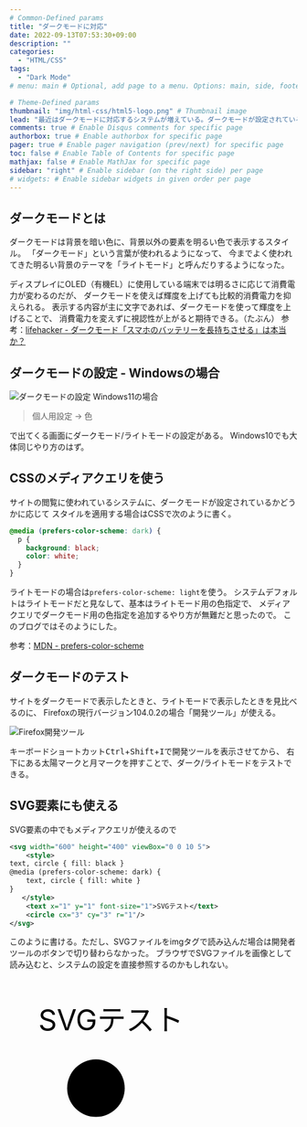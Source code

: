 ```yaml
---
# Common-Defined params
title: "ダークモードに対応"
date: 2022-09-13T07:53:30+09:00
description: ""
categories:
  - "HTML/CSS"
tags:
  - "Dark Mode"
# menu: main # Optional, add page to a menu. Options: main, side, footer

# Theme-Defined params
thumbnail: "img/html-css/html5-logo.png" # Thumbnail image
lead: "最近はダークモードに対応するシステムが増えている。ダークモードが設定されているときに、メディアクエリを利用して適用するスタイルを変えられるので、このブログをダークモードに対応させてみる。" # Lead text
comments: true # Enable Disqus comments for specific page
authorbox: true # Enable authorbox for specific page
pager: true # Enable pager navigation (prev/next) for specific page
toc: false # Enable Table of Contents for specific page
mathjax: false # Enable MathJax for specific page
sidebar: "right" # Enable sidebar (on the right side) per page
# widgets: # Enable sidebar widgets in given order per page
---
```


## ダークモードとは

ダークモードは背景を暗い色に、背景以外の要素を明るい色で表示するスタイル。
「ダークモード」という言葉が使われるようになって、
今までよく使われてきた明るい背景のテーマを「ライトモード」と呼んだりするようになった。

ディスプレイにOLED（有機EL）に使用している端末では明るさに応じて消費電力が変わるのだが、
ダークモードを使えば輝度を上げても比較的消費電力を抑えられる。
表示する内容が主に文字であれば、ダークモードを使って輝度を上げることで、
消費電力を変えずに視認性が上がると期待できる。（たぶん）
参考：[lifehacker - ダークモード「スマホのバッテリーを長持ちさせる」は本当か？](https://www.lifehacker.jp/article/239725dark-mode-not-save-smartphone-battery-life/)

## ダークモードの設定 - Windowsの場合

![ダークモードの設定](/img/html-css/dark-mode-setting.png)
Windows11の場合

> 個人用設定 → 色

で出てくる画面にダークモード/ライトモードの設定がある。
Windows10でも大体同じやり方のはず。

## CSSのメディアクエリを使う

サイトの閲覧に使われているシステムに、ダークモードが設定されているかどうかに応じて
スタイルを適用する場合はCSSで次のように書く。

```css
@media (prefers-color-scheme: dark) {
  p {
    background: black;
    color: white;
  }
}
```

ライトモードの場合は`prefers-color-scheme: light`を使う。
システムデフォルトはライトモードだと見なして、基本はライトモード用の色指定で、
メディアクエリでダークモード用の色指定を追加するやり方が無難だと思ったので。
このブログではそのようにした。

参考：[MDN - prefers-color-scheme](https://developer.mozilla.org/ja/docs/Web/CSS/@media/prefers-color-scheme)

## ダークモードのテスト

サイトをダークモードで表示したときと、ライトモードで表示したときを見比べるのに、
Firefoxの現行バージョン104.0.2の場合「開発ツール」が使える。

![Firefox開発ツール](/img/html-css/dark-mode-test.png)

キーボードショートカット<kbd>Ctrl</kbd>+<kbd>Shift</kbd>+<kbd>I</kbd>で開発ツールを表示させてから、
右下にある太陽マークと月マークを押すことで、ダーク/ライトモードをテストできる。

## SVG要素にも使える

SVG要素の中でもメディアクエリが使えるので

```svg
<svg width="600" height="400" viewBox="0 0 10 5">
    <style>
text, circle { fill: black }
@media (prefers-color-scheme: dark) {
    text, circle { fill: white }
}
   </style>
    <text x="1" y="1" font-size="1">SVGテスト</text>
    <circle cx="3" cy="3" r="1"/>
</svg>
```

このように書ける。ただし、SVGファイルをimgタグで読み込んだ場合は開発者ツールのボタンで切り替わらなかった。
ブラウザでSVGファイルを画像として読み込むと、システムの設定を直接参照するのかもしれない。

<svg width="600" height="400" viewBox="0 0 10 5">
    <style>
text, circle { fill: black }
@media (prefers-color-scheme: dark) {
    text, circle { fill: white }
}
    </style>
    <text x="1" y="1" font-size="1">SVGテスト</text>
    <circle cx="3" cy="3" r="1"/>
</svg>
